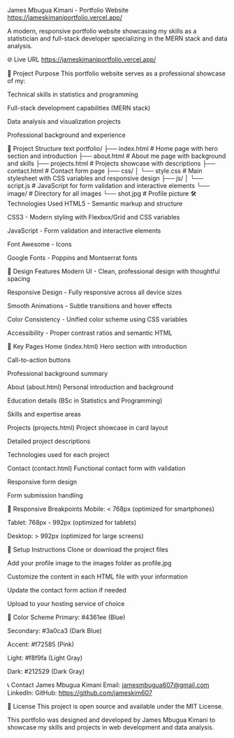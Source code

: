 James Mbugua Kimani - Portfolio Website
https://jameskimaniportfolio.vercel.app/

A modern, responsive portfolio website showcasing my skills as a statistician and full-stack developer specializing in the MERN stack and data analysis.

🌐 Live URL
https://jameskimaniportfolio.vercel.app/

🎯 Project Purpose
This portfolio website serves as a professional showcase of my:

Technical skills in statistics and programming

Full-stack development capabilities (MERN stack)

Data analysis and visualization projects

Professional background and experience

📁 Project Structure
text
portfolio/
├── index.html          # Home page with hero section and introduction
├── about.html          # About me page with background and skills
├── projects.html       # Projects showcase with descriptions
├── contact.html        # Contact form page
├── css/
│   └── style.css       # Main stylesheet with CSS variables and responsive design
├── js/
│   └── script.js       # JavaScript for form validation and interactive elements
└── image/             # Directory for all images
    └── shot.jpg     # Profile picture
🛠️ Technologies Used
HTML5 - Semantic markup and structure

CSS3 - Modern styling with Flexbox/Grid and CSS variables

JavaScript - Form validation and interactive elements

Font Awesome - Icons

Google Fonts - Poppins and Montserrat fonts

🎨 Design Features
Modern UI - Clean, professional design with thoughtful spacing

Responsive Design - Fully responsive across all device sizes

Smooth Animations - Subtle transitions and hover effects

Color Consistency - Unified color scheme using CSS variables

Accessibility - Proper contrast ratios and semantic HTML

🚀 Key Pages
Home (index.html)
Hero section with introduction

Call-to-action buttons

Professional background summary

About (about.html)
Personal introduction and background

Education details (BSc in Statistics and Programming)

Skills and expertise areas

Projects (projects.html)
Project showcase in card layout

Detailed project descriptions

Technologies used for each project

Contact (contact.html)
Functional contact form with validation

Responsive form design

Form submission handling

📱 Responsive Breakpoints
Mobile: < 768px (optimized for smartphones)

Tablet: 768px - 992px (optimized for tablets)

Desktop: > 992px (optimized for large screens)

🔧 Setup Instructions
Clone or download the project files

Add your profile image to the images folder as profile.jpg

Customize the content in each HTML file with your information

Update the contact form action if needed

Upload to your hosting service of choice

🌈 Color Scheme
Primary: #4361ee (Blue)

Secondary: #3a0ca3 (Dark Blue)

Accent: #f72585 (Pink)

Light: #f8f9fa (Light Gray)

Dark: #212529 (Dark Gray)

📞 Contact
James Mbugua Kimani
Email: jamesmbugua607@gmail.com
LinkedIn: 
GitHub: https://github.com/jameskim607

📄 License
This project is open source and available under the MIT License.

This portfolio was designed and developed by James Mbugua Kimani to showcase my skills and projects in web development and data analysis.

